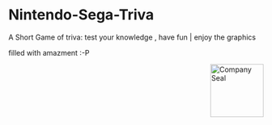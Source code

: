# Nintendo-Sega-Triva

A Short Game of triva: test your knowledge , have fun | enjoy the graphics

filled with amazment :-P
<div class= videogamelogos
<img src = "https://upload.wikimedia.org/wikipedia/commons/thumb/b/b6/Original_Nintendo_Seal_of_Quality_emblem.svg/2000px-Original_Nintendo_Seal_of_Quality_emblem.svg.png" float right; alt="Company Seal" width="100px" height="100px" >
</div>
<img src = "http://www.logospike.com/wp-content/uploads/2014/11/Sega_logo-6.png" alt="Company Seal" style="float:right" 
width="105px" height:"105px">
